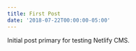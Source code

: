 ```yaml
---
title: First Post
date: '2018-07-22T00:00:00-05:00'
---
```

Initial post primary for testing Netlify CMS.
